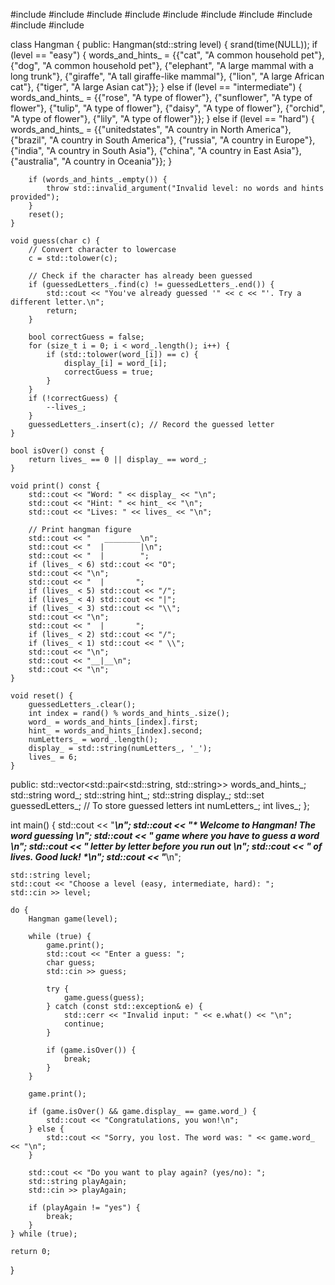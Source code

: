 #include <iostream>
#include <string>
#include <vector>
#include <ctime>
#include <cstdlib>
#include <algorithm>
#include <fstream>
#include <sstream>
#include <cctype>
#include <set>

class Hangman {
public:
    Hangman(std::string level) {
        srand(time(NULL));
        if (level == "easy") {
            words_and_hints_ = {{"cat", "A common household pet"},
                                {"dog", "A common household pet"},
                                {"elephant", "A large mammal with a long trunk"},
                                {"giraffe", "A tall giraffe-like mammal"},
                                {"lion", "A large African cat"},
                                {"tiger", "A large Asian cat"}};
        } else if (level == "intermediate") {
            words_and_hints_ = {{"rose", "A type of flower"},
                                {"sunflower", "A type of flower"},
                                {"tulip", "A type of flower"},
                                {"daisy", "A type of flower"},
                                {"orchid", "A type of flower"},
                                {"lily", "A type of flower"}};
        } else if (level == "hard") {
            words_and_hints_ = {{"unitedstates", "A country in North America"},
                                {"brazil", "A country in South America"},
                                {"russia", "A country in Europe"},
                                {"india", "A country in South Asia"},
                                {"china", "A country in East Asia"},
                                {"australia", "A country in Oceania"}};
        }

        if (words_and_hints_.empty()) {
            throw std::invalid_argument("Invalid level: no words and hints provided");
        }
        reset();
    }

    void guess(char c) {
        // Convert character to lowercase
        c = std::tolower(c);

        // Check if the character has already been guessed
        if (guessedLetters_.find(c) != guessedLetters_.end()) {
            std::cout << "You've already guessed '" << c << "'. Try a different letter.\n";
            return;
        }

        bool correctGuess = false;
        for (size_t i = 0; i < word_.length(); i++) {
            if (std::tolower(word_[i]) == c) {
                display_[i] = word_[i];
                correctGuess = true;
            }
        }
        if (!correctGuess) {
            --lives_;
        }
        guessedLetters_.insert(c); // Record the guessed letter
    }

    bool isOver() const {
        return lives_ == 0 || display_ == word_;
    }

    void print() const {
        std::cout << "Word: " << display_ << "\n";
        std::cout << "Hint: " << hint_ << "\n";
        std::cout << "Lives: " << lives_ << "\n";

        // Print hangman figure
        std::cout << "   ________\n";
        std::cout << "  |        |\n";
        std::cout << "  |        ";
        if (lives_ < 6) std::cout << "O";
        std::cout << "\n";
        std::cout << "  |       ";
        if (lives_ < 5) std::cout << "/";
        if (lives_ < 4) std::cout << "|";
        if (lives_ < 3) std::cout << "\\";
        std::cout << "\n";
        std::cout << "  |       ";
        if (lives_ < 2) std::cout << "/";
        if (lives_ < 1) std::cout << " \\";
        std::cout << "\n";
        std::cout << "__|__\n";
        std::cout << "\n";
    }

    void reset() {
        guessedLetters_.clear();
        int index = rand() % words_and_hints_.size();
        word_ = words_and_hints_[index].first;
        hint_ = words_and_hints_[index].second;
        numLetters_ = word_.length();
        display_ = std::string(numLetters_, '_');
        lives_ = 6;
    }

public:
    std::vector<std::pair<std::string, std::string>> words_and_hints_;
    std::string word_;
    std::string hint_;
    std::string display_;
    std::set<char> guessedLetters_; // To store guessed letters
    int numLetters_;
    int lives_;
};

int main() {
    std::cout << "*****************************************\n";
    std::cout << "* Welcome to Hangman! The word guessing *\n";
    std::cout << "* game where you have to guess a word	*\n";
    std::cout << "* letter by letter before you run out	*\n"; 
    std::cout << "* of lives. Good luck!	*\n";
    std::cout << "*****************************************\n";

    std::string level;
    std::cout << "Choose a level (easy, intermediate, hard): ";
    std::cin >> level;

    do {
        Hangman game(level);

        while (true) {
            game.print();
            std::cout << "Enter a guess: ";
            char guess;
            std::cin >> guess;

            try {
                game.guess(guess);
            } catch (const std::exception& e) {
                std::cerr << "Invalid input: " << e.what() << "\n";
                continue;
            }

            if (game.isOver()) {
                break;
            }
        }

        game.print();

        if (game.isOver() && game.display_ == game.word_) {
            std::cout << "Congratulations, you won!\n";
        } else {
            std::cout << "Sorry, you lost. The word was: " << game.word_ << "\n";
        }

        std::cout << "Do you want to play again? (yes/no): ";
        std::string playAgain;
        std::cin >> playAgain;

        if (playAgain != "yes") {
            break;
        }
    } while (true);

    return 0;
}

